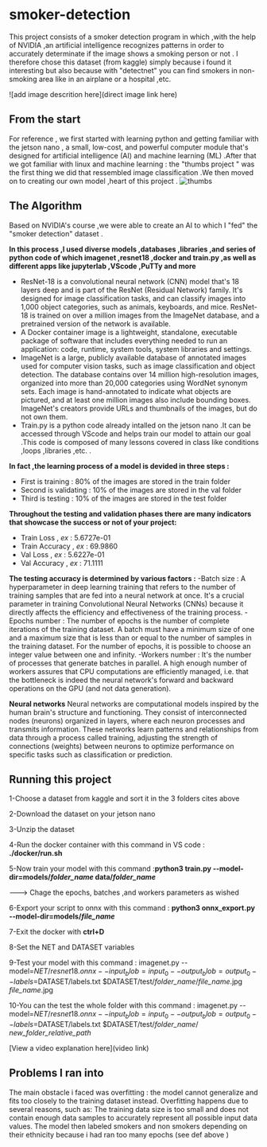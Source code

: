 # smoker-detection

This project consists of a smoker detection program in which ,with the help of NVIDIA ,an artificial intelligence recognizes patterns in order to accurately determinate if the image shows a smoking person or not .
I therefore chose this dataset (from kaggle) simply because i found it interesting but also because with "detectnet" you can find smokers in non-smoking area like in an airplane or a hospital ,etc.

![add image descrition here](direct image link here)

## From the start 
For reference , we first started with learning python and getting familiar with the jetson nano , a small, low-cost, and powerful computer module that's designed for artificial intelligence (AI) and machine learning (ML) .After that we got familiar with linux and machine learning : the "thumbs project "  was the first thing we did that ressembled image classification .We then moved on to creating our own model ,heart of this project .  ![thumbs](https://github.com/mikek1ngos/smoker-detection/assets/174377643/7534a8be-ea00-42cb-9231-a63c1f3d23fe)


## The Algorithm
Based on NVIDIA's course ,we were able to create an AI to which I "fed" the "smoker detection" dataset .

**In this process ,I used diverse models ,databases ,libraries ,and series of python code of which imagenet ,resnet18 ,docker and train.py ,as well as different apps like jupyterlab ,VScode ,PuTTy and more**
- ResNet-18 is a convolutional neural network (CNN) model that's 18 layers deep and is part of the ResNet (Residual Network) family. It's designed for image classification tasks, and can classify images into 1,000 object categories, such as animals, keyboards, and mice. ResNet-18 is trained on over a million images from the ImageNet database, and a pretrained version of the network is available.
- A Docker container image is a lightweight, standalone, executable package of software that includes everything needed to run an application: code, runtime, system tools, system libraries and settings.
- ImageNet is a large, publicly available database of annotated images used for computer vision tasks, such as image classification and object detection. The database contains over 14 million high-resolution images, organized into more than 20,000 categories using WordNet synonym sets. Each image is hand-annotated to indicate what objects are pictured, and at least one million images also include bounding boxes. ImageNet's creators provide URLs and thumbnails of the images, but do not own them.
- Train.py is a python code already intalled on the jetson nano  .It can be accessed through VScode and helps train our model to attain our goal .This code is composed of many lessons covered in class like conditions ,loops ,libraries ,etc. .

**In fact ,the learning process of a  model is devided in three steps  :**
- First is training : 80% of the images are stored in the train folder
- Second is validating : 10% of the images are stored in the val folder
- Third is testing : 10% of the images are stored in the test folder

**Throughout the testing and validation phases there are many indicators that showcase the success or not of your project:**
- Train Loss     , *ex* : 5.6727e-01
- Train Accuracy , *ex* : 69.9860
- Val Loss       , *ex* : 5.6227e-01
- Val Accuracy   , *ex* :  71.1111

**The testing accuracy is determined by various factors :**
-Batch size : A hyperparameter in deep learning training that refers to the number of training samples that are fed into a neural network at once. It's a crucial parameter in training Convolutional Neural Networks (CNNs) because it directly affects the efficiency and effectiveness of the training process. 
-Epochs number : The number of epochs is the number of complete iterations of the training dataset. A batch must have a minimum size of one and a maximum size that is less than or equal to the number of samples in the training dataset. For the number of epochs, it is possible to choose an integer value between one and infinity.
-Workers number : It's the number of processes that generate batches in parallel. A high enough number of workers assures that CPU computations are efficiently managed, i.e. that the bottleneck is indeed the neural network's forward and backward operations on the GPU (and not data generation).

**Neural networks**
Neural networks are computational models inspired by the human brain's structure and functioning. They consist of interconnected nodes (neurons) organized in layers, where each neuron processes and transmits information. These networks learn patterns and relationships from data through a process called training, adjusting the strength of connections (weights) between neurons to optimize performance on specific tasks such as classification or prediction.





## Running this project
1-Choose a dataset from kaggle and sort it in the 3 folders cites above

2-Download the dataset on your jetson nano

3-Unzip the dataset 

4-Run the docker container with this command in VS code : **./docker/run.sh**

5-Now train your model with this command :**python3 train.py --model-dir=models/*folder_name* data/*folder_name***

 ---> Chage the epochs, batches ,and workers parameters as wished
 
6-Export your script to onnx with this command : **python3 onnx_export.py --model-dir=models/*file_name***

7-Exit the docker with **ctrl+D**

8-Set the NET and DATASET variables

9-Test your model with this command : imagenet.py --model=$NET/resnet18.onnx --input_blob=input_0 --output_blob=output_0 --labels=$DATASET/labels.txt $DATASET/test/*folder_name*/*file_name*.jpg *file_name*.jpg

10-You can the test the whole folder with this command : imagenet.py --model=$NET/resnet18.onnx --input_blob=input_0 --output_blob=output_0 --labels=$DATASET/labels.txt $DATASET/test/*folder_name*/ *new_folder_relative_path* 




[View a video explanation here](video link)
## Problems I ran into  
The main obstacle i faced was overfitting :  the model cannot generalize and fits too closely to the training dataset instead. Overfitting happens due to several reasons, such as: The training data size is too small and does not contain enough data samples to accurately represent all possible input data values. 
The model then labeled smokers and non smokers depending on their ethnicity because i had ran too many epochs (see def above )

